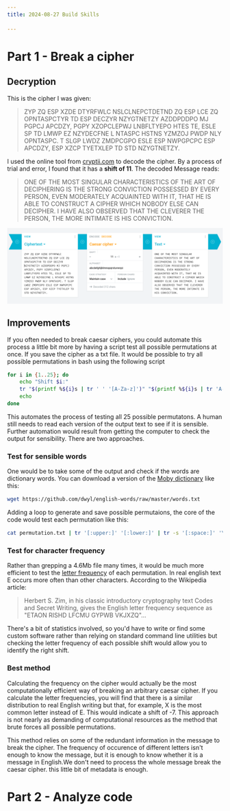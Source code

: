 ```yaml
---
title: 2024-08-27 Build Skills

---
```


# Part 1 - Break a cipher

## Decryption

This is the cipher I was given:

> ZYP ZQ ESP XZDE DTYRFWLC NSLCLNEPCTDETND ZQ ESP LCE ZQ OPNTASPCTYR TD ESP DECZYR NZYGTNETZY AZDDPDDPO MJ PGPCJ APCDZY, PGPY XZOPCLEPWJ LNBFLTYEPO HTES TE, ESLE SP TD LMWP EZ NZYDECFNE L NTASPC HSTNS YZMZOJ PWDP NLY OPNTASPC. T SLGP LWDZ ZMDPCGPO ESLE ESP NWPGPCPC ESP APCDZY, ESP XZCP TYETXLEP TD STD NZYGTNETZY.

I used the online tool from [cryptii.com](https://cryptii.com/) to decode the cipher. By a process of trial and error, I found that it has a **shift of 11**. The decoded Message reads:

> ONE OF THE MOST SINGULAR CHARACTERISTICS OF THE ART OF DECIPHERING IS THE STRONG CONVICTION POSSESSED BY EVERY PERSON, EVEN MODERATELY ACQUAINTED WITH IT, THAT HE IS ABLE TO CONSTRUCT A CIPHER WHICH NOBODY ELSE CAN DECIPHER. I HAVE ALSO OBSERVED THAT THE CLEVERER THE PERSON, THE MORE INTIMATE IS HIS CONVICTION.

![A screenshot of cryptii's deciphering tool.](src/2024-08-27_Cryptii_cipher.png)

## Improvements

If you often needed to break caesar ciphers, you could automate this process a little bit more by having a script test all possible permutations at once. If you save the cipher as a txt file. It would be possible to try all possible permutations in bash using the following script

```bash
for i in {1..25}; do
    echo "Shift $i:"
    tr "$(printf %${i}s | tr ' ' '[A-Za-z]')" "$(printf %${i}s | tr 'A-Za-z' '[A-Za-z]')" < cipher.txt
    echo
done
```


This automates the process of testing all 25 possible permutatons. A human still needs to read each version of the output text to see if it is sensible. Further automation would result from getting the computer to check the output for sensibility. There are two approaches. 

### Test for sensible words
One would be to take some of the output and check if the words are dictionary words. You can download a version of the [Moby dictionary](https://en.wikipedia.org/wiki/Moby_Project) like this:

```bash
wget https://github.com/dwyl/english-words/raw/master/words.txt 
```

Adding a loop to generate and save possible permutaions, the core of the code would test each permutation like this:


```bash
cat permutation.txt | tr '[:upper:]' '[:lower:]' | tr -s '[:space:]' '\n' | grep -Fx -f ./words.txt | wc -l
```

### Test for character frequency
Rather than grepping a 4.6Mb file many times, it would be much more efficient to test the [letter frequency](https://en.wikipedia.org/wiki/Letter_frequency) of each permutation. In real english text E occurs more often than other characters. According to the Wikipedia article:

>Herbert S. Zim, in his classic introductory cryptography text Codes and Secret Writing, gives the English letter frequency sequence as "ETAON RISHD LFCMU GYPWB VKJXZQ"...

There's a bit of statistics involved, so you'd have to write or find some custom software rather than relying on standard command line utilities but checking the letter frequency of each possible shift would allow you to identify the right shift.

### Best method
Calculating the frequency on the cipher would actually be the most computationally efficient way of breaking an arbitrary caesar cipher. If you calculate the letter frequencies, you will find that there is a similar distribution to real English writing but that, for example, X is the most common letter instead of E. This would indicate a shift of -7. This approach is not nearly as demanding of computational resources as the method that brute forces all possible permutations. 

This method relies on some of the redundant information in the message to break the cipher. The frequency of occurence of different letters isn't enough to know the message, but it is enough to know whether it is a message in English.We don't need to process the whole message break the caesar cipher. this little bit of metadata is enough. 

# Part 2 - Analyze code

